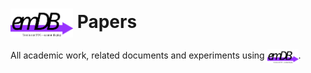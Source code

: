 # <img src="./../crates/emdb/docs/logo.drawio.svg" alt="emDB" style="vertical-align: middle;" title="emdb logo" width="100"/> Papers

All academic work, related documents and experiments using <img src="./../crates/emdb/docs/logo.drawio.svg" alt="emDB" style="vertical-align: middle;" title="emdb logo" width="50"/>.
